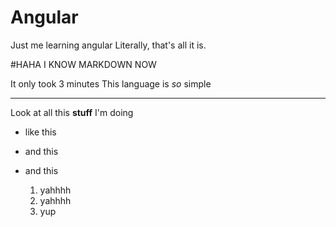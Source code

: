 # Angular

Just me learning angular
Literally, that's all it is.

#HAHA I KNOW MARKDOWN NOW

It only took 3 minutes
This language is *so* simple

 ---

Look at all this **stuff** I'm doing


- like this
- and this

- and this
	1. yahhhh
	2. yahhhh
	3. yup
